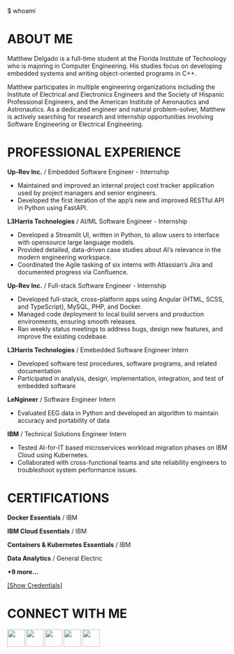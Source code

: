  $ whoami

# ABOUT ME
Matthew Delgado is a full-time student at the Florida Institute of Technology who is majoring in Computer Engineering. His studies focus on developing embedded systems and writing object-oriented programs in C++. 

Matthew participates in multiple engineering organizations including the Institute of Electrical and Electronics Engineers and the Society of Hispanic Professional Engineers, and the American Institute of Aeronautics and Astronautics. 
As a dedicated engineer and natural problem-solver, Matthew is actively searching for research and internship opportunities involving Software Engineering or Electrical Engineering.

# PROFESSIONAL EXPERIENCE
**Up-Rev Inc.** / Embedded Software Engineer - Internship
* Maintained and improved an internal project cost tracker application used by project managers and senior engineers.	
* Developed the first iteration of the app’s new and improved RESTful API in Python using FastAPI.

**L3Harris Technologies** / AI/ML Software Engineer - Internship
* Developed a Streamlit UI, written in Python, to allow users to interface with opensource large language models.
* Provided detailed, data-driven case studies about AI’s relevance in the modern engineering workspace.
* Coordinated the Agile tasking of six interns with Atlassian’s Jira and documented progress via Confluence.

**Up-Rev Inc.** / Full-stack Software Engineer - Internship
* Developed full-stack, cross-platform apps using Angular (HTML, SCSS, and TypeScript), MySQL, PHP, and Docker.	
* Managed code deployment to local build servers and production environments, ensuring smooth releases.
* Ran weekly status meetings to address bugs, design new features, and improve the existing codebase.
  
**L3Harris Technologies** / Emebedded Software Engineer Intern
* Developed software test procedures, software programs, and related documentation
* Participated in analysis, design, implementation, integration, and test of embedded software

**LeNgineer** / Software Engineer Intern
* Evaluated EEG data in Python and developed an algorithm to maintain accuracy and portability of data

**IBM** / Technical Solutions Engineer Intern
* Tested AI-for-IT based microservices workload migration phases on IBM Cloud using Kubernetes.
* Collaborated with cross-functional teams and site reliability engineers to troubleshoot system performance issues.

# CERTIFICATIONS
**Docker Essentials** / IBM

**IBM Cloud Essentials** / IBM

**Containers & Kubernetes Essentials** / IBM

**Data Analytics** / General Electric

**+9 more...**

[[Show Credentials]](https://www.linkedin.com/in/matthewdelgado2000/details/certifications/)

# CONNECT WITH ME
<a href="https://www.linkedin.com/in/matthewdelgado2000/">
  <img align="left" width="40px" src="https://cdn.jsdelivr.net/npm/simple-icons@3.13.0/icons/linkedin.svg" />
</a>
<a href="http://matthewdelgado.github.io">
  <img align="left" width="40px" src="https://cdn.jsdelivr.net/npm/simple-icons@7.4.0/icons/javascript.svg" />
</a>
<a href="https://github.com/matthewdelgado">
  <img align="left" width="40px" src="https://cdn.jsdelivr.net/npm/simple-icons@v3/icons/github.svg" />
</a>
<a href="mailto:mdelgado2020@my.fit.edu">
  <img align="left" width="40px" src="https://cdn.jsdelivr.net/npm/simple-icons@v3/icons/gmail.svg" />
</a>
<a href="https://linktr.ee/matthewdelgado">
  <img align="left" width="40px" src="https://cdn.jsdelivr.net/npm/simple-icons@7.4.0/icons/linktree.svg" />
</a>
